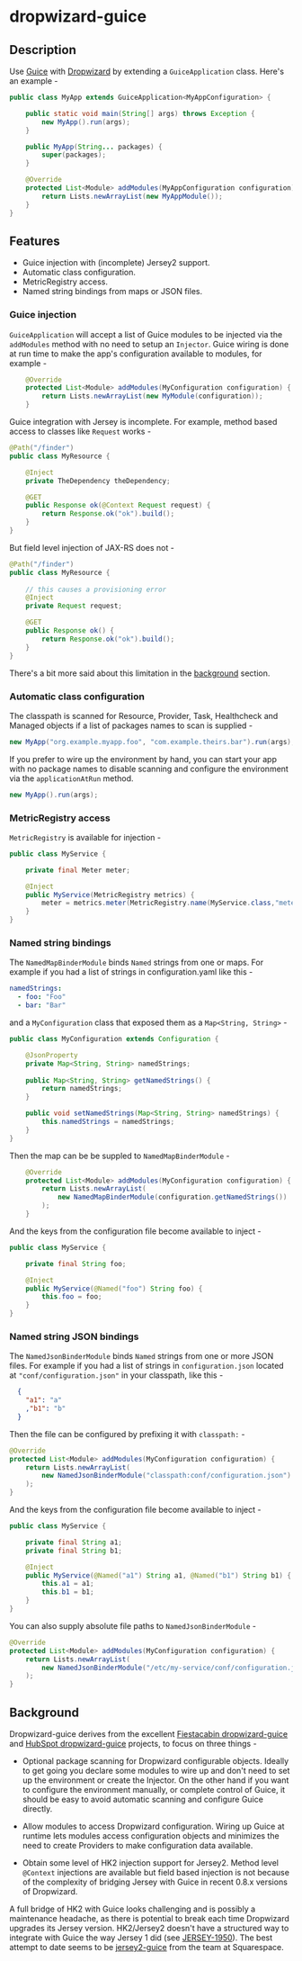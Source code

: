 # dropwizard-guice
 

## Description

Use [Guice](https://github.com/google/guice) with [Dropwizard](https://github.com/dropwizard/dropwizard) by extending a `GuiceApplication` class. Here's an example -


```java
public class MyApp extends GuiceApplication<MyAppConfiguration> {

    public static void main(String[] args) throws Exception {
        new MyApp().run(args);
    }

    public MyApp(String... packages) {
        super(packages);
    }

    @Override
    protected List<Module> addModules(MyAppConfiguration configuration) {
        return Lists.newArrayList(new MyAppModule());
    }
}
```


## Features

- Guice injection with (incomplete) Jersey2 support.
- Automatic class configuration.
- MetricRegistry access.
- Named string bindings from maps or JSON files.

### Guice injection

`GuiceApplication` will accept a list of Guice modules to be injected via the `addModules` method
 with no need to setup an `Injector`. Guice wiring is done at run time to make the app's  configuration available to modules, for example -
  
```java
    @Override
    protected List<Module> addModules(MyConfiguration configuration) {
        return Lists.newArrayList(new MyModule(configuration));
    }
``` 
 
Guice integration with Jersey is incomplete. For example, method based access to classes like 
`Request` works - 

```java
@Path("/finder")
public class MyResource {

    @Inject
    private TheDependency theDependency;

    @GET
    public Response ok(@Context Request request) {
        return Response.ok("ok").build();
    }
}
```


But field level injection of JAX-RS does not -
 
```java
@Path("/finder")
public class MyResource {
    
    // this causes a provisioning error
    @Inject
    private Request request;

    @GET
    public Response ok() {
        return Response.ok("ok").build();
    }
}
```


There's a bit more said about this limitation in the [background](#background) section.

 
### Automatic class configuration

The classpath is scanned for Resource, Provider, Task, Healthcheck and Managed objects if a list of
 packages names to scan is supplied -
 
```java 
new MyApp("org.example.myapp.foo", "com.example.theirs.bar").run(args);
```

If you prefer to wire up the environment by hand, you can start your app with no package names to
 disable scanning and configure the environment via the `applicationAtRun` method.
  
```java   
new MyApp().run(args);
```

### MetricRegistry access

`MetricRegistry` is available for injection -

```java
public class MyService {

    private final Meter meter;

    @Inject
    public MyService(MetricRegistry metrics) {
        meter = metrics.meter(MetricRegistry.name(MyService.class,"meter"));
    }
}
```

### Named string bindings

The `NamedMapBinderModule` binds `Named` strings from one or maps. For example if you had a list of 
strings in configuration.yaml like this -

```yaml
namedStrings: 
  - foo: "Foo"
  - bar: "Bar"
```

and a `MyConfiguration` class that exposed them as a `Map<String, String>` -


```java
public class MyConfiguration extends Configuration {

    @JsonProperty
    private Map<String, String> namedStrings;
    
    public Map<String, String> getNamedStrings() {
        return namedStrings;
    }

    public void setNamedStrings(Map<String, String> namedStrings) {
        this.namedStrings = namedStrings;
    }
}
```

Then the map can be be suppled to `NamedMapBinderModule` - 

```java
    @Override
    protected List<Module> addModules(MyConfiguration configuration) {
        return Lists.newArrayList( 
            new NamedMapBinderModule(configuration.getNamedStrings())
        );
    }
```

And the keys from the configuration file become available to inject -

```java
public class MyService {

    private final String foo;

    @Inject
    public MyService(@Named("foo") String foo) {
        this.foo = foo;
    }
}
```

### Named string JSON bindings

The `NamedJsonBinderModule` binds `Named` strings from one or more JSON files. For example if you 
had a list of strings in `configuration.json` located at `"conf/configuration.json"` in your 
classpath, like this -
 
```json
  {
    "a1": "a"
    ,"b1": "b"
  }
```

Then the file can be configured by prefixing it with `classpath:` - 

```java
@Override
protected List<Module> addModules(MyConfiguration configuration) {
    return Lists.newArrayList( 
        new NamedJsonBinderModule("classpath:conf/configuration.json")
    );
}
```

And the keys from the configuration file become available to inject -

```java
public class MyService {

    private final String a1;
    private final String b1;

    @Inject
    public MyService(@Named("a1") String a1, @Named("b1") String b1) {
        this.a1 = a1;
        this.b1 = b1;
    }
}
```

You can also supply absolute file paths to `NamedJsonBinderModule` - 

```java
@Override
protected List<Module> addModules(MyConfiguration configuration) {
    return Lists.newArrayList( 
        new NamedJsonBinderModule("/etc/my-service/conf/configuration.json")
    );
}
```


## Background

Dropwizard-guice derives from the excellent <a href="https://github
.com/jaredstehler/dropwizard-guice">Fiestacabin dropwizard-guice</a> and  <a 
href="dropwizard-guice">HubSpot dropwizard-guice</a> projects, to focus on three things - 
  
- Optional package scanning for Dropwizard configurable objects. Ideally to get going you declare 
some modules to wire up and don't need to set up the environment or create the Injector. On the 
other hand if you want to configure the environment manually, or complete control of Guice, it  
should be easy to avoid automatic scanning and configure Guice directly.

- Allow modules to access Dropwizard configuration. Wiring up Guice at runtime lets modules 
access configuration objects and minimizes the need to create Providers to make configuration 
data available.

- Obtain some level of HK2 injection support for Jersey2. Method level `@Context` injections are 
available but field based injection is not because of the complexity of bridging Jersey with 
Guice in recent 0.8.x versions of Dropwizard. 

A full bridge of HK2 with Guice looks challenging and is possibly a maintenance headache, as there 
is potential to break each time Dropwizard upgrades its Jersey version. HK2/Jersey2 doesn't have 
a structured way to integrate with Guice the  way Jersey 1 did (see [JERSEY-1950](https://java.net/jira/browse/JERSEY-1950)). The best attempt to date 
seems to be [jersey2-guice](https://github.com/Squarespace/jersey2-guice) from the team at Squarespace.

 
  

  
 
